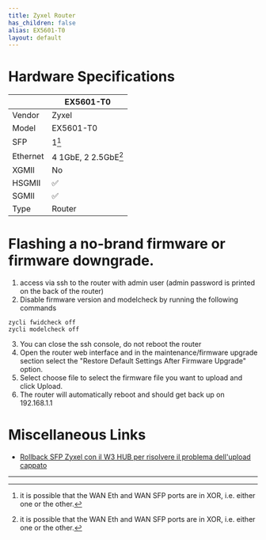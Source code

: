 ```yaml
---
title: Zyxel Router
has_children: false
alias: EX5601-T0
layout: default
---
```


# Hardware Specifications

|          | EX5601-T0              |
| -------- | ---------------------- |
| Vendor   | Zyxel                  |
| Model    | EX5601-T0              |
| SFP      | 1[^xor]                |
| Ethernet | 4 1GbE, 2 2.5GbE[^xor] |
| XGMII    | No                     |
| HSGMII   | ✅                     |
| SGMII    | ✅                     |
| Type     | Router                 |

# Flashing a no-brand firmware or firmware downgrade.

1. access via ssh to the router with admin user (admin password is printed on the back of the router)
2. Disable firmware version and modelcheck by running the following commands
```
zycli fwidcheck off
zycli modelcheck off
```
3. You can close the ssh console, do not reboot the router
4. Open the router web interface and in the maintenance/firmware upgrade section select the "Restore Default Settings After Firmware Upgrade" option.
5. Select choose file to select the firmware file you want to upload and click Upload.
6. The router will automatically reboot and should get back up on 192.168.1.1

# Miscellaneous Links

- [Rollback SFP Zyxel con il W3 HUB per risolvere il problema dell'upload cappato](https://forum.fibra.click/d/36541-rollback-sfp-zyxel-con-il-w3-hub-per-risolvere-il-problema-dellupload-cappato)


---

[^xor]: it is possible that the WAN Eth and WAN SFP ports are in XOR, i.e. either one or the other.
